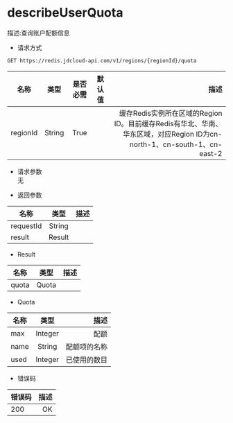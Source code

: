 # describeUserQuota

描述:查询账户配额信息

- 请求方式
```xml
GET https://redis.jdcloud-api.com/v1/regions/{regionId}/quota
```
名称|类型|是否必需|默认值|描述
---|:--:|:--:|:--:|---:
regionId|String|True||缓存Redis实例所在区域的Region ID。目前缓存Redis有华北、华南、华东区域，对应Region ID为cn-north-1、cn-south-1、cn-east-2

- 请求参数<br>
无


- 返回参数

名称|类型|描述
---|:--:|---:
requestId|String|
result|Result

- Result

名称|类型|描述
---|:--:|---:
quota|Quota|

- Quota

名称|类型|描述
---|:--:|---:
max|Integer|配额
name|String|配额项的名称
used|Integer|已使用的数目

- 错误码

错误码|描述
---|---:
200|OK
